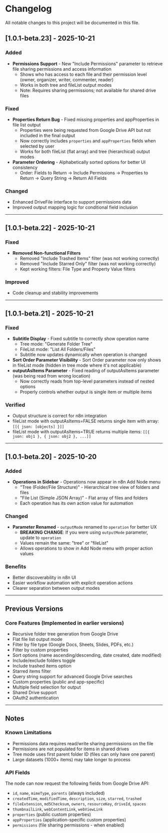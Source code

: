 # Changelog

All notable changes to this project will be documented in this file.

## [1.0.1-beta.23] - 2025-10-21

### Added
- **Permissions Support** - New "Include Permissions" parameter to retrieve file sharing permissions and access information
  - Shows who has access to each file and their permission level (owner, organizer, writer, commenter, reader)
  - Works in both tree and fileList output modes
  - Note: Requires sharing permissions; not available for shared drive files

### Fixed
- **Properties Return Bug** - Fixed missing properties and appProperties in file list output
  - Properties were being requested from Google Drive API but not included in the final output
  - Now correctly includes `properties` and `appProperties` fields when selected by user
  - Works for both fileList (flat array) and tree (hierarchical) output modes
- **Parameter Ordering** - Alphabetically sorted options for better UI consistency
  - Order: Fields to Return → Include Permissions → Properties to Return → Query String → Return All Fields

### Changed
- Enhanced DriveFile interface to support permissions data
- Improved output mapping logic for conditional field inclusion

---

## [1.0.1-beta.22] - 2025-10-21

### Fixed
- **Removed Non-functional Filters**
  - Removed "Include Trashed Items" filter (was not working correctly)
  - Removed "Include Starred Only" filter (was not working correctly)
  - Kept working filters: File Type and Property Value filters

### Improved
- Code cleanup and stability improvements

---

## [1.0.1-beta.21] - 2025-10-21

### Fixed
- **Subtitle Display** - Fixed subtitle to correctly show operation name
  - Tree mode: "Generate Folder Tree"
  - FileList mode: "List All Folders/Files"
  - Subtitle now updates dynamically when operation is changed
- **Sort Order Parameter Visibility** - Sort Order parameter now only shows in fileList mode (hidden in tree mode where it's not applicable)
- **outputAsItems Parameter** - Fixed reading of outputAsItems parameter (was being read from wrong location)
  - Now correctly reads from top-level parameters instead of nested options
  - Properly controls whether output is single item or multiple items

### Verified
- Output structure is correct for n8n integration
- fileList mode with outputAsItems=FALSE returns single item with array: `[[{ json: [objects] }]]`
- fileList mode with outputAsItems=TRUE returns multiple items: `[[{ json: obj1 }, { json: obj2 }, ...]]`

---

## [1.0.1-beta.20] - 2025-10-20

### Added
- **Operations in Sidebar** - Operations now appear in n8n Add Node menu
  - "Tree (Folder/File Structure)" - Hierarchical tree view of folders and files
  - "File List (Simple JSON Array)" - Flat array of files and folders
  - Each operation has its own action value for automation

### Changed
- **Parameter Renamed** - `outputMode` renamed to `operation` for better UX
  - **BREAKING CHANGE**: If you were using `outputMode` parameter, update to `operation`
  - Values remain the same: "tree" or "fileList"
  - Allows operations to show in Add Node menu with proper action values

### Benefits
- Better discoverability in n8n UI
- Easier workflow automation with explicit operation actions
- Clearer separation between output modes

---

## Previous Versions

### Core Features (Implemented in earlier versions)
- Recursive folder tree generation from Google Drive
- Flat file list output mode
- Filter by file type (Google Docs, Sheets, Slides, PDFs, etc.)
- Filter by custom properties
- Sort options (name ascending/descending, date created, date modified)
- Include/exclude folders toggle
- Include trashed items option
- Starred items filter
- Query string support for advanced Google Drive searches
- Custom properties (public and app-specific)
- Multiple field selection for output
- Shared Drive support
- OAuth2 authentication

---

## Notes

### Known Limitations
- Permissions data requires read/write sharing permissions on the file
- Permissions are not populated for items in shared drives
- Tree mode uses first parent folder ID (files can only have one parent)
- Large datasets (1000+ items) may take longer to process

### API Fields
The node can now request the following fields from Google Drive API:
- `id`, `name`, `mimeType`, `parents` (always included)
- `createdTime`, `modifiedTime`, `description`, `size`, `starred`, `trashed`
- `fileExtension`, `md5Checksum`, `owners`, `resourceKey`, `driveId`, `spaces`
- `thumbnailLink`, `webContentLink`, `webViewLink`
- `properties` (public custom properties)
- `appProperties` (application-specific custom properties)
- `permissions` (file sharing permissions - when enabled)